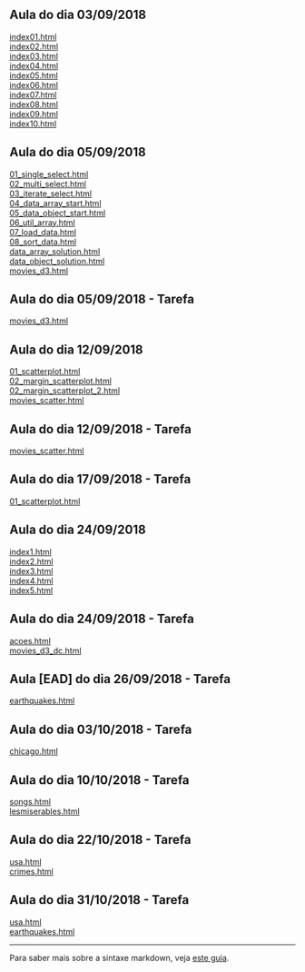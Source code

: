 ## Aula do dia 03/09/2018

[index01.html](basic/index01.html)<br>
[index02.html](basic/index02.html)<br>
[index03.html](basic/index03.html)<br>
[index04.html](basic/index04.html)<br>
[index05.html](basic/index05.html)<br>
[index06.html](basic/index06.html)<br>
[index07.html](basic/index07.html)<br>
[index08.html](basic/index08.html)<br>
[index09.html](basic/index09.html)<br>
[index10.html](basic/index10.html)<br>

## Aula do dia 05/09/2018

[01_single_select.html](d3_intro_aula/01_single_select.html)<br>
[02_multi_select.html](d3_intro_aula/02_multi_select.html)<br>
[03_iterate_select.html](d3_intro_aula/03_iterate_select.html)<br>
[04_data_array_start.html](d3_intro_aula/04_data_array_start.html)<br>
[05_data_object_start.html](d3_intro_aula/05_data_object_start.html)<br>
[06_util_array.html](d3_intro_aula/06_util_array.html)<br>
[07_load_data.html](d3_intro_aula/07_load_data.html)<br>
[08_sort_data.html](d3_intro_aula/08_sort_data.html)<br>
[data_array_solution.html](d3_intro_aula/data_array_solution.html)<br>
[data_object_solution.html](d3_intro_aula/data_object_solution.html)<br>
[movies_d3.html](d3_intro_aula/movies_d3.html)<br>

## Aula do dia 05/09/2018 - Tarefa

[movies_d3.html](d3_intro/movies_d3.html)<br>

## Aula do dia 12/09/2018

[01_scatterplot.html](d3_scale_aula/01_scatterplot.html)<br>
[02_margin_scatterplot.html](d3_scale_aula/02_margin_scatterplot.html)<br>
[02_margin_scatterplot_2.html](d3_scale_aula/02_margin_scatterplot_2.html)<br>
[movies_scatter.html](d3_scale_aula/movies_scatter.html)<br>

## Aula do dia 12/09/2018 - Tarefa

[movies_scatter.html](d3_scale/movies_scatter.html)<br>

## Aula do dia 17/09/2018 - Tarefa

[01_scatterplot.html](d3_update/01_scatterplot.html)<br>

## Aula do dia 24/09/2018

[index1.html](d3_crossfilter_aula/index1.html)<br>
[index2.html](d3_crossfilter_aula/index2.html)<br>
[index3.html](d3_crossfilter_aula/index3.html)<br>
[index4.html](d3_crossfilter_aula/index4.html)<br>
[index5.html](d3_crossfilter_aula/index5.html)<br>

## Aula do dia 24/09/2018 - Tarefa

[acoes.html](d3_crossfilter/acoes.html)<br>
[movies_d3_dc.html](d3_crossfilter/movies_d3_dc.html)<br>

## Aula [EAD] do dia 26/09/2018 - Tarefa

[earthquakes.html](d3_crossfilter_2/earthquakes.html)<br>

## Aula do dia 03/10/2018 - Tarefa

[chicago.html](d3_crossfilter_2/chicago.html)<br>

## Aula do dia 10/10/2018 - Tarefa

[songs.html](d3_networks_trees/songs.html)<br>
[lesmiserables.html](d3_networks_trees/lesmiserables.html)<br>

## Aula do dia 22/10/2018 - Tarefa

[usa.html](d3_color/usa.html)<br>
[crimes.html](d3_color/crimes.html)<br>

## Aula do dia 31/10/2018 - Tarefa

[usa.html](d3_interactive/usa.html)<br>
[earthquakes.html](d3_interactive/earthquakes.html)<br>

---

Para saber mais sobre a sintaxe markdown, veja [este guia](https://guides.github.com/features/mastering-markdown/).

